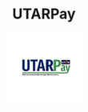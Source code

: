 
<h1 align="center" style="font-size:28px; line-height:1"><b>UTARPay</b></h1>

<a href="https://utar-pay.web.app/">
  <div align="center">
    <img alt="Icon" src="https://github.com/jingjie00/UTARPay/blob/main/budget/assets/icon/icon.png" width="150px">
  </div>
</a>

